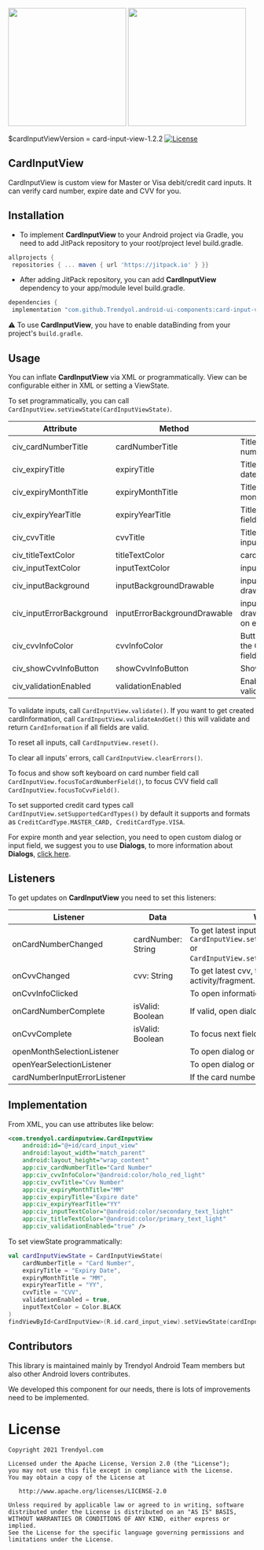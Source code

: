 
<img src="https://raw.githubusercontent.com/Trendyol/android-ui-components/master/images/card-input-view-1.png" width="240"/> <img src="https://raw.githubusercontent.com/Trendyol/android-ui-components/master/images/card-input-view-2.png" width="240"/>
  
$cardInputViewVersion = card-input-view-1.2.2 [![License](https://img.shields.io/badge/License-Apache%202.0-blue.svg)](https://opensource.org/licenses/Apache-2.0)
  
## CardInputView  
CardInputView is custom view for Master or Visa debit/credit card inputs. It can verify card number, expire date and CVV for you.
  
## Installation  
  - To implement **CardInputView** to your Android project via Gradle, you need to add JitPack repository to your root/project level build.gradle.  
```gradle  
allprojects {  
 repositories { ... maven { url 'https://jitpack.io' } }}  
```  
 - After adding JitPack repository, you can add **CardInputView** dependency to your app/module level build.gradle.
```gradle
dependencies {  
 implementation "com.github.Trendyol.android-ui-components:card-input-view:$cardInputViewVersion"}
```  
:warning: To use **CardInputView**, you have to enable dataBinding from your project's `build.gradle`.

## Usage
You can inflate **CardInputView** via XML or programmatically. View can be configurable either in XML or setting a ViewState.

To set programmatically, you can call `CardInputView.setViewState(CardInputViewState)`.

| Attribute |  Method | Description | Default Value |
| ------------- | ------------- | ------------- | ------------- |
| civ_cardNumberTitle | cardNumberTitle | Title to show above card number input field. | "" |
| civ_expiryTitle | expiryTitle |  Title to show above expire date fields. | "" |
| civ_expiryMonthTitle | expiryMonthTitle | Title to show on expire month field. | "" |
| civ_expiryYearTitle | expiryYearTitle | Title to show on expire year field. | "" |
| civ_cvvTitle | cvvTitle | Title to show above CVV input field. | "" |
| civ_titleTextColor | titleTextColor | cardNumberTitle text color. | Color.BLACK |
| civ_inputTextColor | inputTextColor | input field text color. | Color.DKGRAY |
| civ_inputBackground | inputBackgroundDrawable | input field background drawableResource/drawable. | shape_card_input_field_background |
| civ_inputErrorBackground | inputErrorBackgroundDrawable | input field background drawableResource/drawable on error. | shape_card_input_field_error_background |
| civ_cvvInfoColor | cvvInfoColor | Button on the right side of the CVV field, tint for this field. | Color.RED |
| civ_showCvvInfoButton | showCvvInfoButton | Show or hide cvvInfo. | true |
| civ_validationEnabled | validationEnabled | Enable or disable input validations. | false |

To validate inputs, call `CardInputView.validate()`. If you want to get created cardInformation, call `CardInputView.validateAndGet()` this will validate and return `CardInformation` if all fields are valid.

To reset all inputs, call `CardInputView.reset()`.

To clear all inputs' errors, call `CardInputView.clearErrors()`.

To focus and show soft keyboard on card number field call `CardInputView.focusToCardNumberField()`, to focus CVV field call `CardInputView.focusToCvvField()`.

To set supported credit card types call `CardInputView.setSupportedCardTypes()` by default it supports and formats as `CreditCardType.MASTER_CARD, CreditCardType.VISA`.

For expire month and year selection, you need to open custom dialog or input field, we suggest you to use **Dialogs**, to more information about **Dialogs**, [click here](https://github.com/Trendyol/android-ui-components/tree/master/libraries/dialogs).

## Listeners
To get updates on **CardInputView** you need to set this listeners:

| Listener | Data | What to use for? |
| ------------- | ------------- | ------------- |
| onCardNumberChanged | cardNumber: String | To get latest input, you can set `CardInputView.setCardTypeLogoDrawable(Drawable)` or `CardInputView.setCardBankLogoDrawable(Drawable)`. |
| onCvvChanged | cvv: String | To get latest cvv, to focus next field on your activity/fragment. |
| onCvvInfoClicked |  | To open information dialog about CVV. |
| onCardNumberComplete | isValid: Boolean | If valid, open dialog for expire month dialog. |
| onCvvComplete | isValid: Boolean | To focus next field on your activity/fragment. |
| openMonthSelectionListener |  | To open dialog or input field for expire month. |
| openYearSelectionListener |  | To open dialog or input field for expire year. |
| cardNumberInputErrorListener |  | If the card number is invalid, it is triggered. |

## Implementation

From XML, you can use attributes like below:

```xml
<com.trendyol.cardinputview.CardInputView
    android:id="@+id/card_input_view"
    android:layout_width="match_parent"
    android:layout_height="wrap_content"
    app:civ_cardNumberTitle="Card Number"
    app:civ_cvvInfoColor="@android:color/holo_red_light"
    app:civ_cvvTitle="Cvv Number"
    app:civ_expiryMonthTitle="MM"
    app:civ_expiryTitle="Expire date"
    app:civ_expiryYearTitle="YY"
    app:civ_inputTextColor="@android:color/secondary_text_light"
    app:civ_titleTextColor="@android:color/primary_text_light"
    app:civ_validationEnabled="true" />
```

To set viewState programmatically:

```kotlin
val cardInputViewState = CardInputViewState(
    cardNumberTitle = "Card Number",
    expiryTitle = "Expiry Date",
    expiryMonthTitle = "MM",
    expiryYearTitle = "YY",
    cvvTitle = "CVV",
    validationEnabled = true,
    inputTextColor = Color.BLACK
)
findViewById<CardInputView>(R.id.card_input_view).setViewState(cardInputViewState)
```

## Contributors
This library is maintained mainly by Trendyol Android Team members but also other Android lovers contributes.

We developed this component for our needs, there is lots of improvements need to be implemented.

# License
    Copyright 2021 Trendyol.com

    Licensed under the Apache License, Version 2.0 (the "License");
    you may not use this file except in compliance with the License.
    You may obtain a copy of the License at

       http://www.apache.org/licenses/LICENSE-2.0

    Unless required by applicable law or agreed to in writing, software
    distributed under the License is distributed on an "AS IS" BASIS,
    WITHOUT WARRANTIES OR CONDITIONS OF ANY KIND, either express or implied.
    See the License for the specific language governing permissions and
    limitations under the License.


